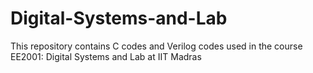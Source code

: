 # Digital-Systems-and-Lab
This repository contains C codes and Verilog codes used in the course EE2001: Digital Systems and Lab at IIT Madras

